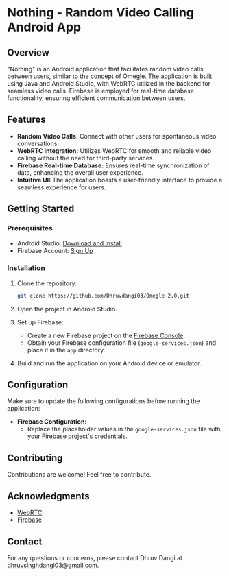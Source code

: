 # Nothing - Random Video Calling Android App

## Overview

"Nothing" is an Android application that facilitates random video calls between users, similar to the concept of Omegle. The application is built using Java and Android Studio, with WebRTC utilized in the backend for seamless video calls. Firebase is employed for real-time database functionality, ensuring efficient communication between users.

## Features

- **Random Video Calls:** Connect with other users for spontaneous video conversations.
- **WebRTC Integration:** Utilizes WebRTC for smooth and reliable video calling without the need for third-party services.
- **Firebase Real-time Database:** Ensures real-time synchronization of data, enhancing the overall user experience.
- **Intuitive UI:** The application boasts a user-friendly interface to provide a seamless experience for users.

## Getting Started

### Prerequisites

- Android Studio: [Download and Install](https://developer.android.com/studio)
- Firebase Account: [Sign Up](https://firebase.google.com/)

### Installation

1. Clone the repository:
    ```bash
    git clone https://github.com/Dhruvdangi03/Omegle-2.0.git
    ```

2. Open the project in Android Studio.

3. Set up Firebase:
   - Create a new Firebase project on the [Firebase Console](https://console.firebase.google.com/).
   - Obtain your Firebase configuration file (`google-services.json`) and place it in the `app` directory.

4. Build and run the application on your Android device or emulator.

## Configuration

Make sure to update the following configurations before running the application:

- **Firebase Configuration:**
  - Replace the placeholder values in the `google-services.json` file with your Firebase project's credentials.

## Contributing

Contributions are welcome! Feel free to contribute.

## Acknowledgments

- [WebRTC](https://webrtc.org/)
- [Firebase](https://firebase.google.com/)

## Contact

For any questions or concerns, please contact Dhruv Dangi at dhruvsinghdangi03@gmail.com.

